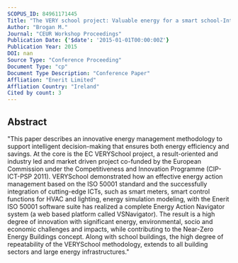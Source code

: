 ```yaml
---
SCOPUS_ID: 84961171445
Title: "The VERY school project: Valuable energy for a smart school-Intelligent ISO 50001 energy management decision making in school buildings"
Author: "Brogan M."
Journal: "CEUR Workshop Proceedings"
Publication Date: {'$date': '2015-01-01T00:00:00Z'}
Publication Year: 2015
DOI: nan
Source Type: "Conference Proceeding"
Document Type: "cp"
Document Type Description: "Conference Paper"
Affliation: "Enerit Limited"
Affliation Country: "Ireland"
Cited by count: 3
---
```


## Abstract
"This paper describes an innovative energy management methodology to support intelligent decision-making that ensures both energy efficiency and savings. At the core is the EC VERYSchool project, a result-oriented and industry led and market driven project co-funded by the European Commission under the Competitiveness and Innovation Programme (CIP-ICT-PSP 2011). VERYSchool demonstrated how an effective energy action management based on the ISO 50001 standard and the successfully integration of cutting-edge ICTs, such as smart meters, smart control functions for HVAC and lighting, energy simulation modeling, with the Enerit ISO 50001 software suite has realized a complete Energy Action Navigator system (a web based platform called VSNavigator). The result is a high degree of innovation with significant energy, environmental, socio and economic challenges and impacts, while contributing to the Near-Zero Energy Buildings concept. Along with school buildings, the high degree of repeatability of the VERYSchool methodology, extends to all building sectors and large energy infrastructures."
